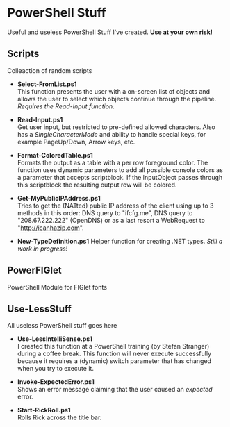 # PowerShell Stuff
Useful and useless PowerShell Stuff I've created. **Use at your own risk!**

## Scripts
Colleaction of random scripts

- **Select-FromList.ps1**  
This function presents the user with a on-screen list of objects and allows the user to select which objects continue through the pipeline. *Requires the Read-Input function*.

- **Read-Input.ps1**  
Get user input, but restricted to pre-defined allowed characters. Also has a *SingleCharacterMode* and ability to handle special keys, for example  PageUp/Down, Arrow keys, etc.

- **Format-ColoredTable.ps1**  
Formats the output as a table with a per row foreground color. The function uses dynamic parameters to add all possible console colors as a parameter that accepts scriptblock. If the InputObject passes through this scriptblock the resulting output row will be colored.

- **Get-MyPublicIPAddress.ps1**  
Tries to get the (NATted) public IP address of the client using up to 3 methods in this order: DNS query to "ifcfg.me", DNS query to "208.67.222.222" (OpenDNS) or as a last resort a WebRequest to "http://icanhazip.com".

- **New-TypeDefinition.ps1**
Helper function for creating .NET types. *Still a work in progress!*

## PowerFIGlet
PowerShell Module for FIGlet fonts

## Use-LessStuff
All useless PowerShell stuff goes here

- **Use-LessIntelliSense.ps1**  
I created this function at a PowerShell training (by Stefan Stranger) during a coffee break. This function will never execute successfully because it requires a (dynamic) switch parameter that has changed when you try to execute it.

- **Invoke-ExpectedError.ps1**  
Shows an error message claiming that the user caused an *expected* error.

- **Start-RickRoll.ps1**  
Rolls Rick across the title bar.


